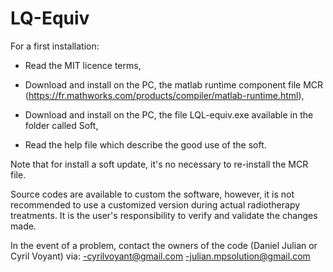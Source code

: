 # LQ-Equiv
For a first installation:

- Read the MIT licence terms, 
  
- Download and install on the PC, the matlab runtime component file MCR (https://fr.mathworks.com/products/compiler/matlab-runtime.html),
  
- Download and install on the PC, the file LQL-equiv.exe available in the folder called Soft,
  
- Read the help file which describe the good use of the soft.
  

Note that for install a soft update, it's no necessary to re-install the MCR file.

Source codes are available to custom the software, however, it is not recommended to use a customized version during actual radiotherapy treatments. It is the user's responsibility to verify and validate the changes made. 

In the event of a problem, contact the owners of the code (Daniel Julian or Cyril Voyant) via:
-cyrilvoyant@gmail.com
-julian.mpsolution@gmail.com
